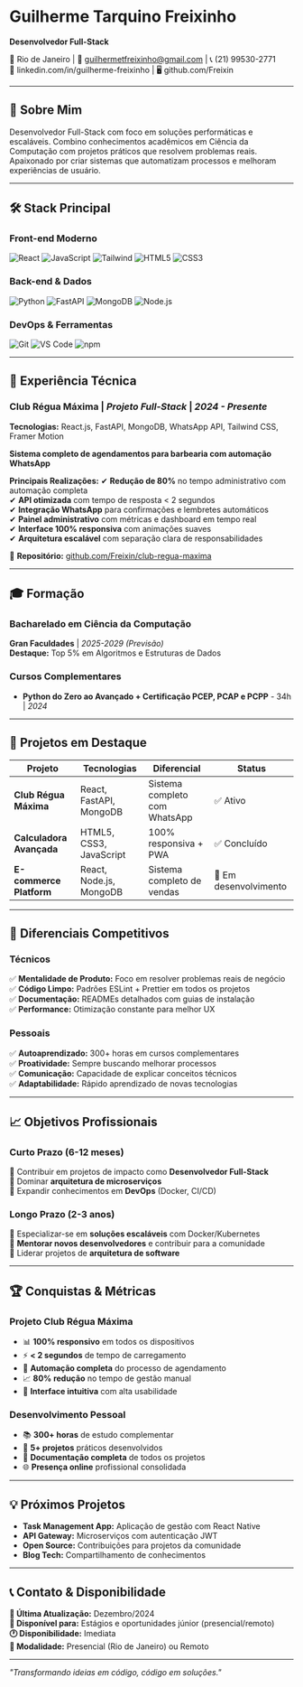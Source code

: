 # Guilherme Tarquino Freixinho
**Desenvolvedor Full-Stack**

📍 Rio de Janeiro | 📧 guilhermetfreixinho@gmail.com | 📞 (21) 99530-2771  
🔗 linkedin.com/in/guilherme-freixinho | 🖥️ github.com/Freixin

---

## 🚀 Sobre Mim
Desenvolvedor Full-Stack com foco em soluções performáticas e escaláveis. Combino conhecimentos acadêmicos em Ciência da Computação com projetos práticos que resolvem problemas reais. Apaixonado por criar sistemas que automatizam processos e melhoram experiências de usuário.

---

## 🛠️ Stack Principal

### **Front-end Moderno**
![React](https://img.shields.io/badge/React-Expert-61DAFB?logo=react&logoColor=white)
![JavaScript](https://img.shields.io/badge/JavaScript-ES6+-F7DF1E?logo=javascript&logoColor=black)
![Tailwind](https://img.shields.io/badge/Tailwind_CSS-Expert-06B6D4?logo=tailwindcss&logoColor=white)
![HTML5](https://img.shields.io/badge/HTML5-Expert-E34F26?logo=html5&logoColor=white)
![CSS3](https://img.shields.io/badge/CSS3-Expert-1572B6?logo=css3&logoColor=white)

### **Back-end & Dados**
![Python](https://img.shields.io/badge/Python-Avançado-3776AB?logo=python&logoColor=white)
![FastAPI](https://img.shields.io/badge/FastAPI-Avançado-009688?logo=fastapi&logoColor=white)
![MongoDB](https://img.shields.io/badge/MongoDB-Intermediário-47A248?logo=mongodb&logoColor=white)
![Node.js](https://img.shields.io/badge/Node.js-Intermediário-339933?logo=node.js&logoColor=white)

### **DevOps & Ferramentas**
![Git](https://img.shields.io/badge/Git/GitHub-Avançado-F05032?logo=git&logoColor=white)
![VS Code](https://img.shields.io/badge/VS_Code-Power_User-007ACC?logo=visualstudiocode&logoColor=white)
![npm](https://img.shields.io/badge/npm/yarn-Avançado-CB3837?logo=npm&logoColor=white)

---

## 💼 Experiência Técnica

### **Club Régua Máxima** | *Projeto Full-Stack* | *2024 - Presente*
**Tecnologias:** React.js, FastAPI, MongoDB, WhatsApp API, Tailwind CSS, Framer Motion

**Sistema completo de agendamentos para barbearia com automação WhatsApp**

**Principais Realizações:**
✔ **Redução de 80%** no tempo administrativo com automação completa  
✔ **API otimizada** com tempo de resposta < 2 segundos  
✔ **Integração WhatsApp** para confirmações e lembretes automáticos  
✔ **Painel administrativo** com métricas e dashboard em tempo real  
✔ **Interface 100% responsiva** com animações suaves  
✔ **Arquitetura escalável** com separação clara de responsabilidades  

📌 **Repositório:** [github.com/Freixin/club-regua-maxima](https://github.com/Freixin/club-regua-maxima)

---

## 🎓 Formação

### **Bacharelado em Ciência da Computação**
**Gran Faculdades** | *2025-2029 (Previsão)*  
**Destaque:** Top 5% em Algoritmos e Estruturas de Dados

### **Cursos Complementares**
- **Python do Zero ao Avançado + Certificação PCEP, PCAP e PCPP** - 34h | *2024*

---

## 📌 Projetos em Destaque

| Projeto | Tecnologias | Diferencial | Status |
|---------|-------------|-------------|---------|
| **Club Régua Máxima** | React, FastAPI, MongoDB | Sistema completo com WhatsApp | ✅ Ativo |
| **Calculadora Avançada** | HTML5, CSS3, JavaScript | 100% responsiva + PWA | ✅ Concluído |
| **E-commerce Platform** | React, Node.js, MongoDB | Sistema completo de vendas | 🔄 Em desenvolvimento |

---

## 🌟 Diferenciais Competitivos

### **Técnicos**
✅ **Mentalidade de Produto:** Foco em resolver problemas reais de negócio  
✅ **Código Limpo:** Padrões ESLint + Prettier em todos os projetos  
✅ **Documentação:** READMEs detalhados com guias de instalação  
✅ **Performance:** Otimização constante para melhor UX  

### **Pessoais**
✅ **Autoaprendizado:** 300+ horas em cursos complementares  
✅ **Proatividade:** Sempre buscando melhorar processos  
✅ **Comunicação:** Capacidade de explicar conceitos técnicos  
✅ **Adaptabilidade:** Rápido aprendizado de novas tecnologias  

---

## 📈 Objetivos Profissionais

### **Curto Prazo (6-12 meses)**
🎯 Contribuir em projetos de impacto como **Desenvolvedor Full-Stack**  
🎯 Dominar **arquitetura de microserviços**  
🎯 Expandir conhecimentos em **DevOps** (Docker, CI/CD)  

### **Longo Prazo (2-3 anos)**
🎯 Especializar-se em **soluções escaláveis** com Docker/Kubernetes  
🎯 **Mentorar novos desenvolvedores** e contribuir para a comunidade  
🎯 Liderar projetos de **arquitetura de software**  

---

## 🏆 Conquistas & Métricas

### **Projeto Club Régua Máxima**
- 📊 **100% responsivo** em todos os dispositivos
- ⚡ **< 2 segundos** de tempo de carregamento
- 🤖 **Automação completa** do processo de agendamento
- 📈 **80% redução** no tempo de gestão manual
- 🎨 **Interface intuitiva** com alta usabilidade

### **Desenvolvimento Pessoal**
- 📚 **300+ horas** de estudo complementar
- 🔄 **5+ projetos** práticos desenvolvidos
- 📖 **Documentação completa** de todos os projetos
- 🌐 **Presença online** profissional consolidada

---

## 💡 Próximos Projetos

- **Task Management App:** Aplicação de gestão com React Native
- **API Gateway:** Microserviços com autenticação JWT
- **Open Source:** Contribuições para projetos da comunidade
- **Blog Tech:** Compartilhamento de conhecimentos

---

## 📞 Contato & Disponibilidade

**📅 Última Atualização:** Dezembro/2024  
**📢 Disponível para:** Estágios e oportunidades júnior (presencial/remoto)  
**🕐 Disponibilidade:** Imediata  
**💼 Modalidade:** Presencial (Rio de Janeiro) ou Remoto  

---

*"Transformando ideias em código, código em soluções."*